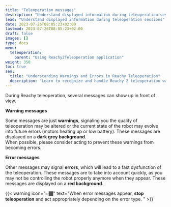 ```yaml
---
title: "Teleoperation messages"
description: "Understand displayed information during teleoperation sessions"
lead: "Understand displayed information during teleoperation sessions"
date: 2023-07-26T08:05:23+02:00
lastmod: 2023-07-26T08:05:23+02:00
draft: false
images: []
type: docs
menu:
  teleoperation:
    parent: "Using Reachy2Teleoperation application"
weight: 350
toc: true
seo:
  title: "Understanding Warnings and Errors in Reachy Teleoperation"
  description: "Learn to recognize and handle Reachy 2 teleoperation warnings (grey) and errors (red) to ensure safe, effective robot control. Stop if errors appear."
---
```



During Reachy teleoperation, several messages can show up in front of view.  

**Warning messages**  

Some messages are just **warnings**, signaling you the quality of teleoperation may be altered or the current state of the robot may evolve into future errors (motors heating up or low battery). These messages are displayed on a **dark grey background**.  
When possible, please consider acting to prevent these warnings from becoming errors.

**Error messages**  

Other messages may signal **errors**, which will lead to a fast dysfunction of the teleoperation. These messages are to take into account quickly, as you may not be controlling the robot properly anymore when they appear. These messages are displayed on a **red background**.  

{{< warning icon="👉🏾" text="When error messages appear, <b>stop teleoperation</b> and act appropriately depending on the error type. " >}}
